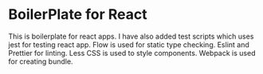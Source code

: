 # BoilerPlate for React

This is boilerplate for react apps.
I have also added test scripts which uses jest for testing react app.
Flow is used for static type checking.
Eslint and Prettier for linting.
Less CSS is used to style components.
Webpack is used for creating bundle.

